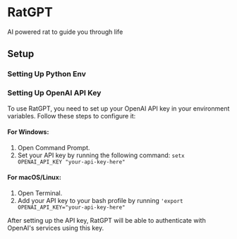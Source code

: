 # RatGPT
AI powered rat to guide you through life

## Setup 

### Setting Up Python Env


### Setting Up OpenAI API Key

To use RatGPT, you need to set up your OpenAI API key in your environment variables. Follow these steps to configure it:

#### For Windows:

1. Open Command Prompt.
2. Set your API key by running the following command: `setx OPENAI_API_KEY "your-api-key-here"`
#### For macOS/Linux:

1. Open Terminal.
2. Add your API key to your bash profile by running `'export OPENAI_API_KEY="your-api-key-here"`


After setting up the API key, RatGPT will be able to authenticate with OpenAI's services using this key.
